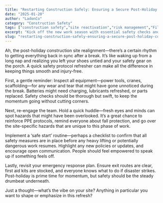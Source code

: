 ```yaml
---
title: "Restarting Construction Safely: Ensuring a Secure Post-Holiday Comeback"
date: "2025-01-20"
author: "LadonCo"
category: "Construction Safety"
tags: ["construction safety","site reactivation","risk management","Filipino construction","worker safety"]
excerpt: "Kick off the new work season with essential safety checks and team reinforcement to keep your construction site secure after the holidays. A proactive approach ensures smooth operations and zero injuries."
slug: "restarting-construction-safely-ensuring-a-secure-post-holiday-comeback"
---
```


Ah, the post-holiday construction site realignment—there’s a certain rhythm to getting everything back in sync after a break. It’s like waking up from a long nap and realizing you left your shoes untied and your safety gear on the porch. A quick safety protocol refresher can make all the difference in keeping things smooth and injury-free. 

First, a gentle reminder: Inspect all equipment—power tools, cranes, scaffolding—for any wear and tear that might have gone unnoticed during the break. Batteries might need charging, lubricants refreshed, or parts replaced. Safety checks should be thorough but swift, to keep the momentum going without cutting corners.

Next, re-engage the team. Hold a quick huddle—fresh eyes and minds can spot hazards that might have been overlooked. It’s a great chance to reinforce PPE protocols, remind everyone about fall protection, and go over the site-specific hazards that are unique to this phase of work.

Implement a ‘safe start’ routine—perhaps a checklist to confirm that all safety measures are in place before any heavy lifting or potentially dangerous work resumes. Highlight any new policies or updates, and encourage open communication. People should feel empowered to speak up if something feels off.

Lastly, revisit your emergency response plan. Ensure exit routes are clear, first aid kits are stocked, and everyone knows what to do if disaster strikes. Post-holiday is prime time for momentum, but safety should be the steady drumbeat underneath.

Just a thought—what’s the vibe on your site? Anything in particular you want to shape or emphasize in this refresh?